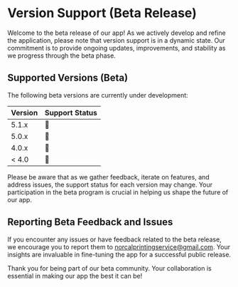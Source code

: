 # Version Support (Beta Release)

Welcome to the beta release of our app! As we actively develop and refine the application, please note that version support is in a dynamic state. Our commitment is to provide ongoing updates, improvements, and stability as we progress through the beta phase.

## Supported Versions (Beta)

The following beta versions are currently under development:

| Version | Support Status     |
| ------- | ------------------ |
| 5.1.x   | :construction:     |
| 5.0.x   | :construction:     |
| 4.0.x   | :construction:     |
| < 4.0   | :construction:     |

Please be aware that as we gather feedback, iterate on features, and address issues, the support status for each version may change. Your participation in the beta program is crucial in helping us shape the future of our app.

## Reporting Beta Feedback and Issues

If you encounter any issues or have feedback related to the beta release, we encourage you to report them to norcalprintingservice@gmail.com. Your insights are invaluable in fine-tuning the app for a successful public release.

Thank you for being part of our beta community. Your collaboration is essential in making our app the best it can be!
